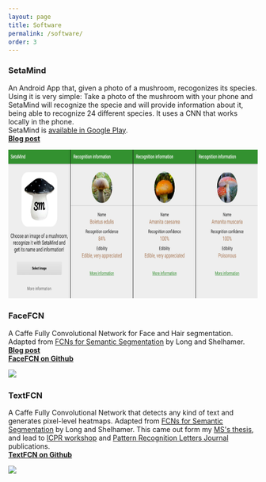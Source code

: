 ```yaml
---
layout: page
title: Software
permalink: /software/
order: 3
---
```


### SetaMind ###

An Android App that, given a photo of a mushroom, recogonizes its species. Using it is very simple: Take a photo of the mushroom with your phone and SetaMind will recognize the specie and will provide information about it, being able to recognize 24 different species. It uses a CNN that works locally in the phone.    
SetaMind is [available in Google Play](https://play.google.com/store/apps/details?id=gombru.setamind).   
**[Blog post](https://gombru.github.io/2017/08/16/setamind/)**

<div class="imgcap">
<img src="/assets/setamind/setamind.png" height="300">
</div>

### FaceFCN ###

A Caffe Fully Convolutional Network for Face and Hair segmentation. Adapted from [FCNs for Semantic Segmentation](https://github.com/shelhamer/fcn.berkeleyvision.org) by Long and Shelhamer.  
**[Blog post](https://gombru.github.io/2018/01/08/face_hair_segmentation/)**  
**[FaceFCN on Github](https://github.com/gombru/FaceFCN)**

<div class="imgcap">
<img src="/assets/facefcn/FaceFCN.gif" height="300">
</div>

### TextFCN ###

A Caffe Fully Convolutional Network that detects any kind of text and generates pixel-level heatmaps. Adapted from [FCNs for Semantic Segmentation](https://github.com/shelhamer/fcn.berkeleyvision.org) by Long and Shelhamer. This came out form my [MS's thesis](https://drive.google.com/file/d/0B-DM8FPBNpG6QXdQN3JaY3pBMFU/view), and lead to [ICPR workshop](https://arxiv.org/abs/1702.05089) and [Pattern Recognition Letters Journal](http://www.sciencedirect.com/science/article/pii/S0167865517302982) publications.  
**[TextFCN on Github](https://github.com/gombru/TextFCN)**

<div class="imgcap">
<img src="/assets/publications/fcn.gif" height="300">
</div>
